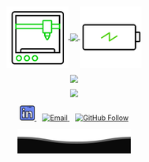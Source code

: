 <p align="center">
  <a href="https://github.com/euangoodbrand/euangoodbrand">
    <img src="Assets/3D-printing-green.svg" height="125" alt="3D Printing" style="vertical-align: middle;">
    <img src="https://readme-typing-svg.demolab.com/?lines=Hi%2C%20I%27m%20Euan%20Goodbrand;ML%20Engineer%20and%20Software%20Developer;Background%20in%20Architecture%20and%20VFX&font=Fira%20Code&center=true&width=550&height=60&color=20C20E&vCenter=true&pause=1000&size=22" style="vertical-align: middle;" />
    <img src="Assets/battery.svg" height="125" alt="Battery" style="vertical-align: middle;">
  </a>
</p>

<div align="center" style="margin: 10px 0;">
  <a href="https://github.com/euangoodbrand/euangoodbrand">
    <img src="https://readme-typing-svg.demolab.com/?lines=Deep%20Learning%20Research%20for%20Noisy%20and%20Imbalanced%20Systems%20Data&font=Fira%20Code&center=true&width=650&height=60&color=20C20E&vCenter=true&pause=500&size=22" />
  </a>
</div>



<div align="center" style="margin: 10px 0;">
  <a href="https://github.com/euangoodbrand/euangoodbrand">
    <img src="https://readme-typing-svg.demolab.com/?lines=Currently%20a%20Machine%20Learning%20Engineer%20at%20Mercedes%20AMG%20Petronas%20Formula%20One%20Team;Specializing%20in%20Deep%20Graph-Based%20Learning%20and%20HPC&font=Fira%20Code&center=true&width=800&height=60&color=20C20E&vCenter=true&pause=500&size=22" />
  </a>
</div>

<div align="center">
  <p>
    <a href="https://www.linkedin.com/in/euangoodbrand/">
      <img height="30" src="https://raw.githubusercontent.com/8bithemant/8bithemant/master/linkedin.png" alt="LinkedIn">
    </a>
    &nbsp;&nbsp;
    <a href="mailto:euangoodbrand@gmail.com">
      <img height="30" src="https://th.bing.com/th/id/OIP.9sT4UWsRfFiy6vPydv3_-QHaHO?pid=ImgDet&rs=1" alt="Email">
    </a>
    &nbsp;&nbsp;
    <a href="https://github.com/euangoodbrand?tab=followers">
      <img height="30" src="https://img.shields.io/github/followers/euangoodbrand?label=Follow%20Me&style=social" alt="GitHub Follow">
    </a>
  </p>
</div>



<p align="center">
  <img src="https://github.com/euangoodbrand/euangoodbrand/raw/main/Assets/page_bottom.svg" alt="Page Bottom" />
</p>
